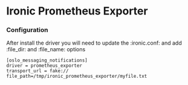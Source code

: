 # Ironic Prometheus Exporter



### Configuration

After install the driver you will need to update the :ironic.conf: and add
:file_dir: and :file_name: options

```
[oslo_messaging_notifications]
driver = prometheus_exporter
transport_url = fake://
file_path=/tmp/ironic_prometheus_exporter/myfile.txt
```
